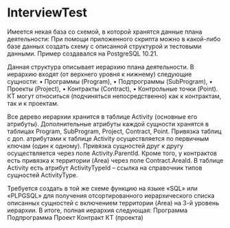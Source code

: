 # InterviewTest

Имеется некая база со схемой, в которой хранятся данные плана деятельности:
При помощи приложенного скрипта можно в какой-либо базе данных создать схему с описанной структурой и тестовыми данными. 
Пример создавался на PostgreSQL 10.21.

Данная структура описывает иерархию плана деятельности. В иерархию входят (от верхнего уровня к нижнему) следующие сущности: 
•	Программы (Program),
•	Подпрограммы (SubProgram),
•	Проекты (Project),
•	Контракты (Contract),
•	Контрольные точки (Point). КТ могут относиться (подчиняться непосредственно) как к контрактам, так и к проектам.

Все дерево иерархии хранится в таблице Activity (основные его атрибуты). Дополнительные атрибуты каждой сущности хранятся в таблицах Program, SubProgram, Project, Contract, Point. Привязка таблиц с доп. атрибутами к таблице Activity осуществляется по первичным ключам (один к одному). Привязка сущностей друг к другу осуществляется через поле Activity.ParentId. 
Кроме того, у контрактов есть привязка к территории (Area) через поле Contract.AreaId.
В таблице Activity есть атрибут ActivityTypeId – ссылка на справочник типов сущностей ActivityType.

Требуется создать в той же схеме функцию на языке «SQL» или «PLPGSQL» для получения отсортированного иерархического списка описанных сущностей с включением территории (Area) на 3-й уровень иерархии. В итоге, полная иерархия следующая:
Программа 
	Подпрограмма
		 Проект
			 Контракт
          КТ (проекта)
          
